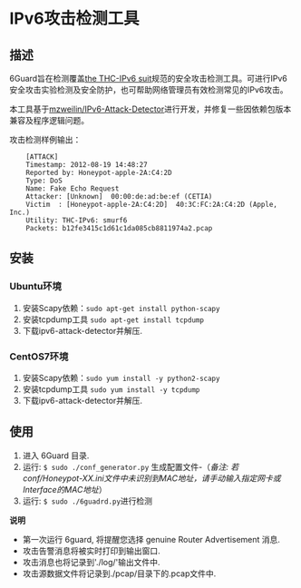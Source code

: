 IPv6攻击检测工具
=============================

## 描述
6Guard旨在检测覆盖[the THC-IPv6 suit](http://thc.org/thc-ipv6/)规范的安全攻击检测工具。可进行IPv6安全攻击实验检测及安全防护，也可帮助网络管理员有效检测常见的IPv6攻击。

本工具基于[mzweilin/IPv6-Attack-Detector](https://github.com/mzweilin/IPv6-Attack-Detector)进行开发，并修复一些因依赖包版本兼容及程序逻辑问题。

攻击检测样例输出：
```
    [ATTACK]
    Timestamp: 2012-08-19 14:48:27
    Reported by: Honeypot-apple-2A:C4:2D
    Type: DoS
    Name: Fake Echo Request
    Attacker: [Unknown]  00:00:de:ad:be:ef (CETIA)
    Victim  : [Honeypot-apple-2A:C4:2D]  40:3C:FC:2A:C4:2D (Apple, Inc.)
    Utility: THC-IPv6: smurf6
    Packets: b12fe3415c1d61c1da085cb8811974a2.pcap
```

## 安装
### Ubuntu环境
1. 安装Scapy依赖：`sudo apt-get install python-scapy`
2. 安装tcpdump工具 `sudo apt-get install tcpdump`
3. 下载ipv6-attack-detector并解压.

### CentOS7环境
1. 安装Scapy依赖：`sudo yum install -y python2-scapy`
2. 安装tcpdump工具 `sudo yum install -y tcpdump`
3. 下载ipv6-attack-detector并解压.

## 使用
1. 进入 6Guard 目录.
2. 运行: `$ sudo ./conf_generator.py` 生成配置文件-（*备注: 若conf/Honeypot-XX.ini文件中未识别到MAC地址，请手动输入指定网卡或Interface的MAC地址*）
3. 运行: `$ sudo ./6guadrd.py`进行检测


**说明**
* 第一次运行 6guard, 将提醒您选择 genuine Router Advertisement 消息.
* 攻击告警消息将被实时打印到输出窗口.
* 攻击消息也将记录到'./log/'输出文件中.
* 攻击源数据文件将记录到./pcap/目录下的.pcap文件中.
